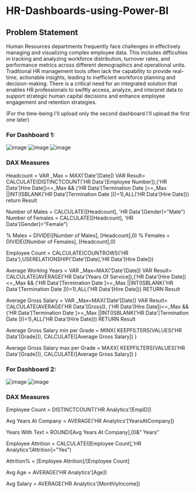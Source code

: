 # HR-Dashboards-using-Power-BI 

## Problem Statement

Human Resources departments frequently face challenges in effectively managing and visualizing complex employee data. This includes difficulties in tracking and analyzing workforce distribution, turnover rates, and performance metrics across different demographics and operational units. 
Traditional HR management tools often lack the capability to provide real-time, actionable insights, leading to inefficient workforce planning and decision-making. 
There is a critical need for an integrated solution that enables HR professionals to swiftly access, analyze, and interpret data to support strategic human capital decisions and enhance employee engagement and retention strategies.

(For the time-being I'll upload only the second dashboard I'll upload the first one later)

### For Dashboard 1:

![image](https://github.com/nehapereira/HR-Dashboards-using-Power-BI/assets/136058806/165f7270-74b4-4ef5-814f-7679fe876737)
![image](https://github.com/nehapereira/HR-Dashboards-using-Power-BI/assets/136058806/6eddf04d-9582-42d8-8d07-14fc3bd31289)
![image](https://github.com/nehapereira/HR-Dashboards-using-Power-BI/assets/136058806/86188930-c48c-44d3-b705-21c34958b5ed)

###   DAX Measures

Headcount = VAR _Max = MAX('Date'[Date])
VAR Result= CALCULATE(DISTINCTCOUNT('HR Data'[Employee Number]),('HR Data'[Hire Date])<=_Max && ('HR Data'[Termination Date ]>=_Max ||INT(ISBLANK('HR Data'[Termination Date ]))=1),ALL('HR Data'[Hire Date])) 
return Result

Number of Males = CALCULATE([Headcount], 'HR Data'[Gender]="Male")
Number of Females = CALCULATE([Headcount], 'HR Data'[Gender]="Female")

% Males = DIVIDE([Number of Males], [Headcount],0)
% Females = DIVIDE([Number of Females], [Headcount],0)

Employee Count = CALCULATE(COUNTROWS('HR Data'),USERELATIONSHIP('Date'[Date],'HR Data'[Hire Date]))

Average Working Years = VAR _Max=MAX('Date'[Date])
VAR Result= CALCULATE(AVERAGE('HR Data'[Years Of Service]),('HR Data'[Hire Date])<=_Max && ('HR Data'[Termination Date ]>=_Max ||INT(ISBLANK('HR Data'[Termination Date ]))=1),ALL('HR Data'[Hire Date])) 
RETURN Result

Average Gross Salary = VAR _Max=MAX('Date'[Date])
VAR Result= CALCULATE(AVERAGE('HR Data'[Gross]), ('HR Data'[Hire Date])<=_Max && ('HR Data'[Termination Date ]>=_Max ||INT(ISBLANK('HR Data'[Termination Date ]))=1),ALL('HR Data'[Hire Date])) 
RETURN Result

Average Gross Salary min per Grade = 
MINX(
	KEEPFILTERS(VALUES('HR Data'[Grade])),
	CALCULATE([Average Gross Salary])
)

Average Gross Salary max per Grade = 
MAXX(
	KEEPFILTERS(VALUES('HR Data'[Grade])),
	CALCULATE([Average Gross Salary])
)

### For Dashboard 2:

![image](https://github.com/nehapereira/HR-Dashboards-using-Power-BI/assets/136058806/c3f2db2c-965f-4c76-bccc-cb3defd5e298)
![image](https://github.com/nehapereira/HR-Dashboards-using-Power-BI/assets/136058806/662ac304-8c70-45b5-95ee-69a7f3164715)


###   DAX Measures

Employee Count = DISTINCTCOUNT('HR Analytics'[EmpID])

Avg Years At Company = AVERAGE('HR Analytics'[YearsAtCompany])

Years With Text = ROUND([Avg Years At Company],0)&" Years"

Employee Attrition = CALCULATE([Employee Count],'HR Analytics'[Attrition]="Yes")

Attrition% = [Employee Attrition]/[Employee Count]

Avg Age = AVERAGE('HR Analytics'[Age])

Avg Salary = AVERAGE('HR Analytics'[MonthlyIncome])

